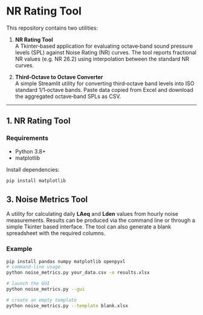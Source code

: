 # NR Rating Tool

This repository contains two utilities:

1. **NR Rating Tool**  
   A Tkinter‑based application for evaluating octave‑band sound pressure levels (SPL) against Noise Rating (NR) curves. The tool reports fractional NR values (e.g. NR 26.2) using interpolation between the standard NR curves.

2. **Third‑Octave to Octave Converter**  
   A simple Streamlit utility for converting third‑octave band levels into ISO standard 1/1‑octave bands. Paste data copied from Excel and download the aggregated octave‑band SPLs as CSV.

---

## 1. NR Rating Tool

### Requirements

- Python 3.8+
- matplotlib

Install dependencies:

```bash
pip install matplotlib
```

## 3. Noise Metrics Tool

A utility for calculating daily **LAeq** and **Lden** values from hourly noise measurements. Results can be produced via the command line or through a simple Tkinter based interface. The tool can also generate a blank spreadsheet with the required columns.

### Example

```bash
pip install pandas numpy matplotlib openpyxl
# command-line usage
python noise_metrics.py your_data.csv -o results.xlsx

# launch the GUI
python noise_metrics.py --gui

# create an empty template
python noise_metrics.py --template blank.xlsx
```

